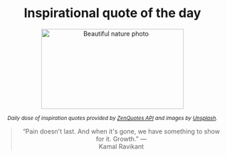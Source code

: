 
<div align="center">

# Inspirational quote of the day

<img src="./data/photo.jpeg" alt="Beautiful nature photo" width="320" height="180">

<sub><i>Daily dose of inspiration quotes provided by [ZenQuotes API](https://zenquotes.io/) and images by [Unsplash](https://unsplash.com/).</i></sub>


<blockquote>&ldquo;Pain doesn't last. And when it's gone, we have something to show for it. Growth.&rdquo; &mdash; <footer>Kamal Ravikant</footer></blockquote>

</div>
